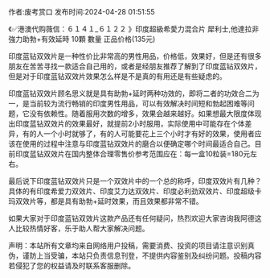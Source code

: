 <p>作者:废考赏口 发布时间:2024-04-28 01:51:55</p>
<p>《✅港澳代购薇信：６１４１_６１２２ 》印度超級希愛力混合片 犀利士,他達拉非 強力助勃+有效延時 10顆 數量 正品价格(135元) </p>
									<p>印度蓝钻双效片是一种性价比非常高的男性用品，价格低，效果好，但是还有很多朋友在苦苦寻找一款适合自己用的，或者是经朋友推荐了解到了印度蓝钻双效片，但是对于印度蓝钻双效片效果怎么样是不是真的有用还是有些疑虑的。</p><p></p><p>印度蓝钻双效片顾名思义就是具有助勃+延时两种功效的，即将二者的功效合二为一，是当前较为流行畅销的印度男性用品，可以有效解决时间短和勃起困难等问题，它没有依赖性。随着服用次数的增多，效果会越来越好。如果想最大限度体现出印度蓝钻双效片的效果最好，就提前2小时服用，实际使用中可能存在个体差异，有的人一个小时就够了，有的人可能要花上三个小时才有好的效果，使用者应该在使用的过程中注意与印度蓝钻双效片的磨合以便确定哪个时间最适合自己。目前印度蓝钻双效片在国内整体合理零售价参考范围应在：每一盒10粒装=180元左右。</p><p></p><p>最后说下印度蓝钻双效片只是一个双效片中的一个总的称呼，印度双效片有几种？具体的有印度希爱力双效片、印度艾力达双效片、印度必利劲双效片、印度超级卡玛双效片等，都是具有助勃+延时效果，而且效果都非常不错。</p><p>如果大家对于印度蓝钻双效片这款产品还有任何疑问，热烈欢迎大家咨询我阿德这人比较热情好客，乐于助人帮大家解决问题。</p>				声明：本站所有文章均来自网络用户投稿，需要消费、投资的项目请注意识别真伪，谨防上当受骗，本站只负责信息刊登，不提供内容鉴别及纠纷问题。投稿内容若侵犯了您的权益请及时联系客服删除。				
